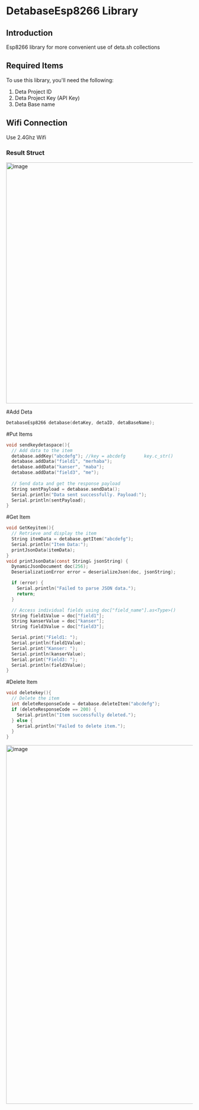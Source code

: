 # DetabaseEsp8266 Library

## Introduction
Esp8266 library for more convenient use of deta.sh collections

## Required Items
To use this library, you'll need the following:

1. Deta Project ID
2. Deta Project Key (API Key)
3. Deta Base name

## Wifi Connection
Use 2.4Ghz Wifi

### Result Struct
<img width="649" alt="image" src="https://github.com/HamzaYslmn/detaBaseArduinoESP8266/assets/78810304/1a4f9684-7c15-4a64-9853-c701b0a2f87b">

#Add Deta

```c
DetabaseEsp8266 detabase(detaKey, detaID, detaBaseName);
```
#Put Items
```c
void sendkeydetaspace(){
  // Add data to the item
  detabase.addKey("abcdefg"); //key = abcdefg       key.c_str()
  detabase.addData("field1", "merhaba");
  detabase.addData("kanser", "maba");
  detabase.addData("field3", "me");
  
  // Send data and get the response payload
  String sentPayload = detabase.sendData();
  Serial.println("Data sent successfully. Payload:");
  Serial.println(sentPayload);
}
```
#Get Item
```c
void GetKeyitem(){
  // Retrieve and display the item
  String itemData = detabase.getItem("abcdefg");
  Serial.println("Item Data:");
  printJsonData(itemData);
}
void printJsonData(const String& jsonString) {
  DynamicJsonDocument doc(256);
  DeserializationError error = deserializeJson(doc, jsonString);

  if (error) {
    Serial.println("Failed to parse JSON data.");
    return;
  }

  // Access individual fields using doc["field_name"].as<Type>()
  String field1Value = doc["field1"];
  String kanserValue = doc["kanser"];
  String field3Value = doc["field3"];

  Serial.print("Field1: ");
  Serial.println(field1Value);
  Serial.print("Kanser: ");
  Serial.println(kanserValue);
  Serial.print("Field3: ");
  Serial.println(field3Value);
}
```
#Delete Item
```c
void deletekey(){
  // Delete the item
  int deleteResponseCode = detabase.deleteItem("abcdefg");
  if (deleteResponseCode == 200) {
    Serial.println("Item successfully deleted.");
  } else {
    Serial.println("Failed to delete item.");
  }
}
```
<img width="966" alt="image" src="https://github.com/HamzaYslmn/detaBaseArduinoESP8266/assets/78810304/4b9541d7-4251-47b5-ae90-4b2caa64158c">
